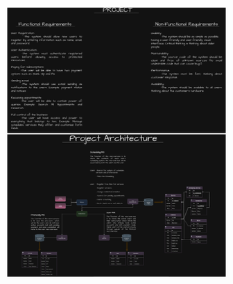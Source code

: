 ![](https://github.com/guilhermevini2013/agendaki-Modules/blob/master/readme/project.png)
![](https://github.com/guilhermevini2013/agendaki-Modules/blob/master/readme/arqui.png)
